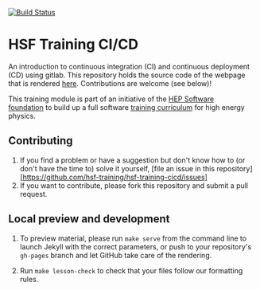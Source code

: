 [![Build Status](hhttps://travis-ci.org/hsf-training/hsf-training-cicd.svg?branch=gh-page)](https://travis-ci.org/carpentries/lesson-example)

HSF Training CI/CD
==============

An introduction to continuous integration (CI) and continuous deployment (CD) using gitlab. This repository holds the source code of the webpage that is rendered [here](https://hsf-training.github.io/hsf-training-cicd/). Contributions are welcome (see below)!

This training module is part of an initiative of the [HEP Software foundation](https://hepsoftwarefoundation.org/) to build up a full software [training curriculum](https://hepsoftwarefoundation.org/training/curriculum) for high energy physics.

## Contributing

1. If you find a problem or have a suggestion but don't know how to (or don't have the time to) solve it yourself, [file an issue in this repository][https://github.com/hsf-training/hsf-training-cicd/issues]
2. If you want to contribute, please fork this repository and submit a pull request. 

## Local preview and development

1.  To preview material,
    please run `make serve` from the command line
    to launch Jekyll with the correct parameters,
    or push to your repository's `gh-pages` branch
and let GitHub take care of the rendering.
    
6.  Run `make lesson-check` to check that your files follow our formatting rules.

